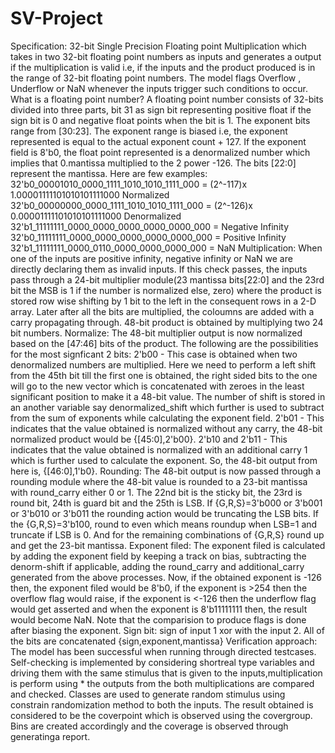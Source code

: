 # SV-Project
Specification: 32-bit Single Precision Floating point Multiplication which takes in two 32-bit floating point numbers as inputs and generates a output if the multiplication is valid i.e, if the inputs and the product produced is in the range of 32-bit floating point numbers. The model flags Overflow , Underflow or NaN whenever the inputs trigger such conditions to occur. 
What is a floating point number?
A floating point number consists of 32-bits divided into three parts, bit 31 as sign bit representing positive float if the sign bit is 0 and negative float points when the bit is 1. The exponent bits range from [30:23]. The exponent range is biased i.e, the exponent represented is equal to the actual exponent count + 127. If the exponent field is 8'b0, the float point represented is a denormalized number which implies that 0.mantissa multiplied to the 2 power -126. The bits [22:0] represent the mantissa. 
Here are few examples:
32'b0_00001010_0000_1111_1010_1010_1111_000 = (2^-117)x 1.00001111101010101111000 Normalized
32'b0_00000000_0000_1111_1010_1010_1111_000 = (2^-126)x 0.00001111101010101111000 Denormalized 
32'b1_11111111_0000_0000_0000_0000_0000_000 = Negative Infinity
32'b0_11111111_0000_0000_0000_0000_0000_000 = Positive Infinity
32'b1_11111111_0000_0110_0000_0000_0000_000 = NaN
Multiplication:
When one of the inputs are positive infinity, negative infinity or NaN we are directly declaring them as invalid inputs. If this check passes, the inputs pass through a 24-bit multiplier module(23 mantissa bits[22:0] and the 23rd bit the MSB is 1 if the number is normalized else, zero) where the product is stored row wise shifting by 1 bit to the left in the consequent rows in a 2-D array. Later after all the bits are multiplied, the coloumns are added with a carry propagating through. 48-bit product is obtained by multiplying two 24 bit numbers.
Normalize:
The 48-bit multiplier output is now normalized based on the [47:46] bits of the product. The following are the possibilities for the most signficant 2 bits:
2'b00 - This case is obtained when two denormalized numbers are multiplied. Here we need to perform a left shift from the 45th bit till the first one is obtained, the right sided bits to the one will go to the new vector which is concatenated with zeroes in the least significant position to make it a 48-bit value. The number of shift is stored in an another variable say denormalized_shift which further is used to subtract from the sum of exponents while calculating the exponent field.
2'b01 - This indicates that the value obtained is normalized without any carry, the 48-bit normalized product would be {[45:0],2'b00}.
2'b10 and 2'b11 - This indicates that the value obtained is normalized with an additional carry 1 which is further used to calculate the exponent. So, the 48-bit output from here is, {[46:0],1'b0}.
Rounding: 
The 48-bit output is now passed through a rounding module where the 48-bit value is rounded to a 23-bit mantissa with round_carry either 0 or 1. The 22nd bit is the sticky bit, the 23rd is round bit, 24th is guard bit and the 25th is LSB. If {G,R,S}=3'b000 or 3'b001 or 3'b010 or 3'b011 the rounding action would be truncating the LSB bits. If the {G,R,S}=3'b100, round to even which means roundup when LSB=1 and truncate if LSB is 0. And for the remaining combinations of {G,R,S} round up and get the 23-bit mantissa.
Exponent filed:
The exponent filed is calculated by adding the exponent field by keeping a track on bias, subtracting the denorm-shift if applicable, adding the round_carry and additional_carry generated from the above processes. Now, if the obtained exponent is -126 then, the exponent filed would be 8'b0, if the exponent is >254 then the overflow flag would raise, if the exponent is <-126 then the underflow flag would get asserted and when the exponent is 8'b11111111 then, the result would become NaN. Note that the comparision to produce flags is done after biasing the exponent.
Sign bit: sign of input 1 xor with the input 2. All of the bits are concatenated {sign,exponent,mantissa}
Verification approach: The model has been successful when running through directed testcases. Self-checking is implemented by considering shortreal type variables and driving them with the same stimulus that is given to the inputs,multiplication is perform using * the outputs from the both multiplications are compared and checked. 
Classes are used to generate random stimulus using constrain randomization method to both the inputs. The result obtained is considered to be the coverpoint which is observed using the covergroup. Bins are created accordingly and the coverage is observed through generatinga report. 
